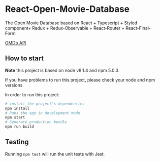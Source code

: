 # React-Open-Movie-Database
The Open Movie Database based on React + Typescript + Styled component+ Redux + Redux-Observable + React-Router + React-Final-Form

[OMDb API](http://www.omdbapi.com/)

## How to start

**Note** this project is based on node v8.1.4 and npm 5.0.3.

If you have problems to run this project, please check your node and npm versions.

In order to run this project:

```bash
# install the project's dependencies
npm install
# Runs the app in development mode.
npm start
# Generate production bundle
npm run build
```

## Testing

Running `npm test` will run the unit tests with Jest.
